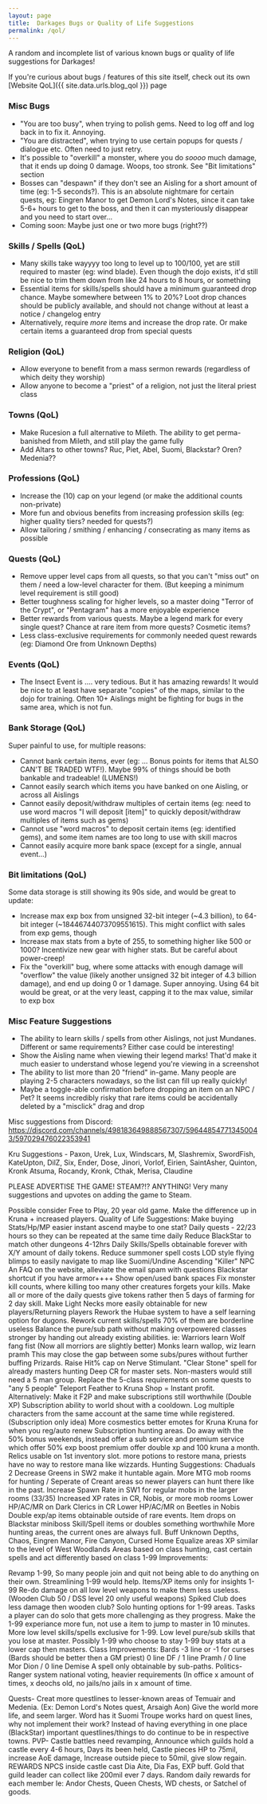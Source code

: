 ```yaml
---
layout: page
title:  Darkages Bugs or Quality of Life Suggestions
permalink: /qol/
---
```


A random and incomplete list of various known bugs or quality of life suggestions for Darkages!

If you're curious about bugs / features of this site itself, check out its own [Website QoL]({{ site.data.urls.blog_qol }}) page


### Misc Bugs
- "You are too busy", when trying to polish gems. Need to log off and log back in to fix it. Annoying.
- "You are distracted", when trying to use certain popups for quests / dialogue etc. Often need to just retry.
- It's possible to "overkill" a monster, where you do _soooo_ much damage, that it ends up doing 0 damage. Woops, too stronk. See "Bit limitations" section
- Bosses can "despawn" if they don't see an Aisling for a short amount of time (eg: 1-5 seconds?). This is an absolute nightmare for certain quests, eg: Eingren Manor to get Demon Lord's Notes, since it can take 5-6+ hours to get to the boss, and then it can mysteriously disappear and you need to start over...
- Coming soon: Maybe just one or two more bugs (right??)

### Skills / Spells (QoL)
- Many skills take wayyyy too long to level up to 100/100, yet are still required to master (eg: wind blade). Even though the dojo exists, it'd still be nice to trim them down from like 24 hours to 8 hours, or something
- Essential items for skills/spells should have a minimum guaranteed drop chance. Maybe somewhere between 1% to 20%? Loot drop chances should be publicly available, and should not change without at least a notice / changelog entry
- Alternatively, require _more_ items and increase the drop rate. Or make certain items a guaranteed drop from special quests

### Religion (QoL)
- Allow everyone to benefit from a mass sermon rewards (regardless of which deity they worship)
- Allow anyone to become a "priest" of a religion, not just the literal priest class

### Towns (QoL)
- Make Rucesion a full alternative to Mileth. The ability to get perma-banished from Mileth, and still play the game fully
- Add Altars to other towns? Ruc, Piet, Abel, Suomi, Blackstar? Oren? Medenia??

### Professions (QoL)
- Increase the (10) cap on your legend (or make the additional counts non-private)
- More fun and obvious benefits from increasing profession skills (eg: higher quality tiers? needed for quests?)
- Allow tailoring / smithing / enhancing / consecrating as many items as possible

### Quests (QoL)
- Remove upper level caps from all quests, so that you can't "miss out" on them / need a low-level character for them. (But keeping a minimum level requirement is still good)
- Better toughness scaling for higher levels, so a master doing "Terror of the Crypt", or "Pentagram" has a more enjoyable experience
- Better rewards from various quests. Maybe a legend mark for every single quest? Chance at rare item from more quests? Cosmetic items?
- Less class-exclusive requirements for commonly needed quest rewards (eg: Diamond Ore from Unknown Depths)

### Events (QoL)
- The Insect Event is .... very tedious. But it has amazing rewards! It would be nice to at least have separate "copies" of the maps, similar to the dojo for training. Often 10+ Aislings might be fighting for bugs in the same area, which is not fun.

### Bank Storage (QoL)
Super painful to use, for multiple reasons:

- Cannot bank certain items, ever (eg: ... Bonus points for items that ALSO CAN'T BE TRADED WTF!). Maybe 99% of things should be both bankable and tradeable! (LUMENS!)
- Cannot easily search which items you have banked on one Aisling, or across all Aislings
- Cannot easily deposit/withdraw multiples of certain items (eg: need to use word macros "I will deposit [item]" to quickly deposit/withdraw multiples of items such as gems)
- Cannot use "word macros" to deposit certain items (eg: identified gems), and some item names are too long to use with skill macros
- Cannot easily acquire more bank space (except for a single, annual event...)

### Bit limitations (QoL)
Some data storage is still showing its 90s side, and would be great to update:

- Increase max exp box from unsigned 32-bit integer (~4.3 billion), to 64-bit integer (~18446744073709551615). This might conflict with sales from exp gems, though
- Increase max stats from a byte of 255, to something higher like 500 or 1000? Incentivize new gear with higher stats. But be careful about power-creep!
- Fix the "overkill" bug, where some attacks with enough damage will "overflow" the value (likely another unsigned 32 bit integer of 4.3 billion damage), and end up doing 0 or 1 damage. Super annoying. Using 64 bit would be great, or at the very least, capping it to the max value, similar to exp box

### Misc Feature Suggestions
- The ability to learn skills / spells from other Aislings, not just Mundanes. Different or same requirements? Either case could be interesting!
- Show the Aisling name when viewing their legend marks! That'd make it much easier to understand whose legend you're viewing in a screenshot
- The ability to list more than 20 "friend" in-game. Many people are playing 2-5 characters nowadays, so the list can fill up really quickly!
- Maybe a toggle-able confirmation before dropping an item on an NPC / Pet? It seems incredibly risky that rare items could be accidentally deleted by a "misclick" drag and drop







Misc suggestions from Discord: https://discord.com/channels/498183649888567307/596448547713450043/597029476022353941

Kru Suggestions - Paxon, Urek, Lux, Windscars, M, Slashremix, SwordFish, KateUpton, DilZ, Six, Ender, Dose, Jinori, Vorlof, Eirien, SaintAsher, Quinton, Kronk
Atsuma, Rocandy, Kronk, Cthak, Merisa, Claudine

PLEASE ADVERTISE THE GAME! STEAM?!? ANYTHING! Very many suggestions and upvotes on adding the game to Steam.

Possible consider Free to Play, 20 year old game. Make the difference up in Kruna + increased players.
Quality of Life Suggestions: 
Make buying Stats/Hp/MP easier instant ascend maybe to one stat?
Daily quests - 22/23 hours so they can be repeated at the same time daily
Reduce BlackStar to match other dungeons 4-12hrs
Daily Skills/Spells obtainable forever with X/Y amount of daily tokens.
Reduce summoner spell costs
LOD style flying blimps to easily navigate to map like Suomi/Undine
Ascending "Killer" NPC
An FAQ on the website, alleviate the email spam with questions
Blackstar shortcut if you have armor++++ 
Show open/used bank spaces
Fix monster kill counts, where killing too many other creatures forgets your kills.
Make all or more of the daily quests give tokens rather then 5 days of farming for 2 day skill.
Make Light Necks more easily obtainable for new players/Returning players
Rework the Hubae system to have a self learning option for dugons.
Rework current skills/spells 70% of them are borderline useless
Balance the pure/sub path without making overpowered classes stronger by handing out already existing abilities.
ie: Warriors learn Wolf fang fist (Now all morriors are slightly better) Monks learn wallop, wiz learn pramh
This may close the gap between some subs/pures without further buffing Prizards.
Raise Hit% cap on Nerve Stimulant.
"Clear Stone" spell for already masters hunting Deep CR for master sets. Non-masters would still need
a 5 man group.
Replace the 5-class requirements on some quests to "any 5 people"
Teleport Feather to Kruna Shop = Instant profit.
Alternatively: Make it F2P and make subscriptions still worthwhile (Double XP)
Subscription ability to world shout with a cooldown.
Log multiple characters from the same account at the same time while registered. (Subscription only idea)
More cosmestics better emotes for Kruna
Kruna for when you reg/auto renew
Subscription hunting areas. Do away with the 50% bonus weekends, instead offer a sub service and premium service which offer
50% exp boost premium offer double xp and 100 kruna a month. 
Relics usable on 1st inventory slot.
more potions to restore mana, priests have no way to restore mana like wizzards.
Hunting Suggestions:
Chaduals 2 
Decrease Greens in SW2 make it huntable again.
More MTG mob rooms for hunting / Seperate of Creant areas so newer players can hunt there like in the past.
Increase Spawn Rate in SW1 for regular mobs in the larger rooms (33/35)
Increased XP rates in CR, Nobis, or more mob rooms 
Lower HP/AC/MR on Dark Clerics in CR
Lower HP/AC/MR on Beetles in Nobis
Double exp/ap items obtainable outside of rare events. 
Item drops on Blackstar miniboss Skill/Spell items or doubles something worthwhile
More hunting areas, the current ones are always full.
Buff Unknown Depths, Chaos, Eingren Manor, Fire Canyon, Cursed Home
Equalize areas XP similar to the level of West Woodlands
Areas based on class hunting, cast certain spells and act differently based on class
1-99 Improvements:

Revamp 1-99, So many people join and quit not being able to do anything on their own. Streamlining 1-99 would help.
Items/XP items only for insights 1-99
Re-do damage on all low level weapons to make them less useless. (Wooden Club 50 / DSS level 20 only useful weapons)
Spiked Club does less damage then wooden club?
Solo hunting options for 1-99 areas.
Tasks a player can do solo that gets more challenging as they progress.
Make the 1-99 experiance more fun, not use a item to jump to master in 10 minutes.
More low level skills/spells exclusive for 1-99. 
Low level pure/sub skills that you lose at master.
Possibly 1-99 who choose to stay 1-99 buy stats at a lower cap then masters.
Class Improvements:
Bards -3 line or -1 for curses (Bards should be better then a GM priest)
0 line DF / 1 line Pramh / 0 line Mor Dion / 0 line Demise
A spell only obtainable by sub-paths.
Politics-
Ranger system national voting, heavier requirements (In office x amount of times, x deochs old, no jails/no jails in x amount of time.

Quests- 
Creat more questlines to lesser-known areas of Temuair and Medenia. (Ex: Demon Lord's Notes quest, Arsaigh Aon)
Give the world more life, and seem larger. Word has it Suomi Troupe works hard on quest lines, why not implement their work?
Instead of having everything in one place (BlackStar) important questlines/things to do continue to be in respective towns.
PVP- Castle battles need revamping, Announce which guilds hold a castle every 4-6 hours, Days its been held, Castle pieces HP to 75mil,
increase AoE damage, Increase outside piece to 50mil, give slow regain. REWARDS
NPCS inside castle cast Dia Aite, Dia Fas, EXP buff. Gold that guild leader can collect like 200mil ever 7 days.
Random daily rewards for each member Ie: Andor Chests, Queen Chests, WD chests, or Satchel of goods.


